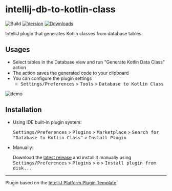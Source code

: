 # intellij-db-to-kotlin-class

![Build](https://github.com/t-kameyama/intellij-db-to-kotlin-class/workflows/Build/badge.svg)
[![Version](https://img.shields.io/jetbrains/plugin/v/18611-database-to-kotlin-class.svg)](https://plugins.jetbrains.com/plugin/18611-database-to-kotlin-class)
[![Downloads](https://img.shields.io/jetbrains/plugin/d/18611-database-to-kotlin-class.svg)](https://plugins.jetbrains.com/plugin/18611-database-to-kotlin-class)

<!-- Plugin description -->
IntelliJ plugin that generates Kotlin classes from database tables

## Usages
- Select tables in the Database view and run "Generate Kotlin Data Class" action
- The action saves the generated code to your clipboard
- You can configure the plugin settings
  - <kbd>Settings/Preferences</kbd> > <kbd>Tools</kbd> > <kbd>Database to Kotlin Class</kbd>
<!-- Plugin description end -->

![demo](https://user-images.githubusercontent.com/1121855/154027168-7942a89f-e258-4df9-84cc-ce4d8f79094f.gif)

## Installation
- Using IDE built-in plugin system:
  
  <kbd>Settings/Preferences</kbd> > <kbd>Plugins</kbd> > <kbd>Marketplace</kbd> > <kbd>Search for "Database to Kotlin Class"</kbd> >
  <kbd>Install Plugin</kbd>
  
- Manually:

  Download the [latest release](https://github.com/t-kameyama/intellij-db-to-kotlin-class/releases/latest) and install it manually using
  <kbd>Settings/Preferences</kbd> > <kbd>Plugins</kbd> > <kbd>⚙️</kbd> > <kbd>Install plugin from disk...</kbd>


---
Plugin based on the [IntelliJ Platform Plugin Template][template].

[template]: https://github.com/JetBrains/intellij-platform-plugin-template
